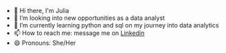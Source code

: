 - 👋 Hi there, I'm Julia
- 🔭 I’m looking into new opportunities as a data analyst
- 🌱 I’m currently learning python and sql on my journey into data analytics
- 📫 How to reach me: message me on [Linkedin](https://www.linkedin.com/in/juliarupp1987/)
- 😄 Pronouns: She/Her
